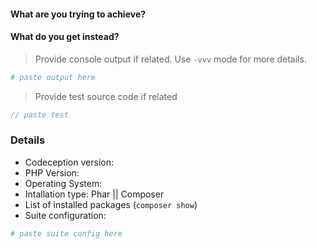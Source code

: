#### What are you trying to achieve?

#### What do you get instead?

> Provide console output if related. Use `-vvv` mode for more details.

```bash
# paste output here
```
> Provide test source code if related

```php
// paste test
```
### Details

* Codeception version: 
* PHP Version:
* Operating System:
* Intallation type: Phar || Composer
* List of installed packages (`composer show`)
* Suite configuration:

```yml
# paste suite config here
```
